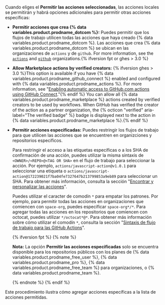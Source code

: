 Cuando eliges el **Permitir las acciones seleccionadas**, las acciones locales se permitirán y habrá opciones adicionales para permitir otras acciones específicas:

- **Permitir acciones que crea {% data variables.product.prodname_dotcom %}:** Puedes permitir que los flujos de trabajo utilicen todas las acciones que haya creado {% data variables.product.prodname_dotcom %}. Las acciones que crea {% data variables.product.prodname_dotcom %} se ubican en las organizaciones de `actions` y de `github`. For more information, see the [`actions`](https://github.com/actions) and [`github`](https://github.com/github) organizations.{% ifversion fpt or ghes > 3.0 %}
- **Allow Marketplace actions by verified creators:** {% ifversion ghes > 3.0 %}This option is available if you have {% data variables.product.prodname_github_connect %} enabled and configured with {% data variables.product.prodname_actions %}. For more information, see "[Enabling automatic access to GitHub.com actions using GitHub Connect](/admin/github-actions/managing-access-to-actions-from-githubcom/enabling-automatic-access-to-githubcom-actions-using-github-connect)."{% endif %} You can allow all {% data variables.product.prodname_marketplace %} actions created by verified creators to be used by workflows. When GitHub has verified the creator of the action as a partner organization, the {% octicon "verified" aria-label="The verified badge" %} badge is displayed next to the action in {% data variables.product.prodname_marketplace %}.{% endif %}
- **Permitir acciones especificadas:** Puedes restringir los flujos de trabajo para que utilicen las acciones que se encuentren en organizciones y repositorios específicos.

  Para restringir el acceso a las etiquetas específicas o a los SHA de confirmación de una acción, puedes utilizar la misma sintaxis de `<OWNER>/<REPO>@<TAG OR SHA>` en el flujo de trabajo para seleccionar la acción. Por ejemplo, `actions/javascript-action@v1.0.1` para seleccionar una etiqueta o `actions/javascript-action@172239021f7ba04fe7327647b213799853a9eb89` para seleccionar un SHA. Para obtener más información, consulta la sección "[Encontrar y personalizar las acciones](/actions/learn-github-actions/finding-and-customizing-actions#using-release-management-for-your-custom-actions)".

  Puedes utilizar el caracter de comodín `*` para empatar los patrones. Por ejemplo, para permitir todas las acciones en organizaciones que comiencen con `space-org`, puedes especificar `space-org*/*`. Para agregar todas las acciones en los repositorios que comiencen con octocat, puedes utilizar `*/octocat*@*`. Para obtener más información sobre cómo utilizar el comodín `*`, consulta la sección "[Sintaxis de flujo de trabajo para las GitHub Actions](/actions/reference/workflow-syntax-for-github-actions#filter-pattern-cheat-sheet)".

  {% ifversion fpt %}
  {% note %}

  **Nota:** La opción **Permitir las acciones especificadas** solo se encuentra disponible para los repositorios públicos con los planes de {% data variables.product.prodname_free_user %}, {% data variables.product.prodname_pro %}, {% data variables.product.prodname_free_team %} para organizaciones, o {% data variables.product.prodname_team %}.

  {% endnote %}
  {% endif %}

Este procedimiento ilustra cómo agregar acciones específicas a la lista de acciones permitidas.
